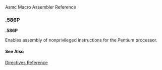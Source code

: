 Asmc Macro Assembler Reference

### .586P

**.586P**

Enables assembly of nonprivileged instructions for the Pentium processor.

#### See Also

[Directives Reference](readme.md)